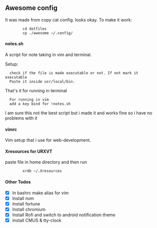 ## Awesome config
It was made from copy cat config. looks okay.
To make it work:
            
            cd dotfiles
            cp ./awesome ~/.config/

#### notes.sh
A script for note taking in vim and terminal.

Setup:   
      
      check if the file is made executable or not. If not mark it executable   
      Paste it inside usr/local/bin.

That's it for running in terminal 
            
      For running in vim             
      add a key bind for !notes.sh


I am sure this not the best script but i made it and works fine so i have no problems with it

#### vimrc

Vim setup that i use for web-development.


#### Xresources for URXVT

paste file in home directory and then run
            
            xrdb ~/.Xresources

#### Other Todos 
- [x] In bashrc make alias for vim
- [x] Install nvm
- [x] Install fortune 
- [x] Install chromium
- [x] Install Rofi and switch to android notification theme
- [x] Install CMUS & tty-clock
